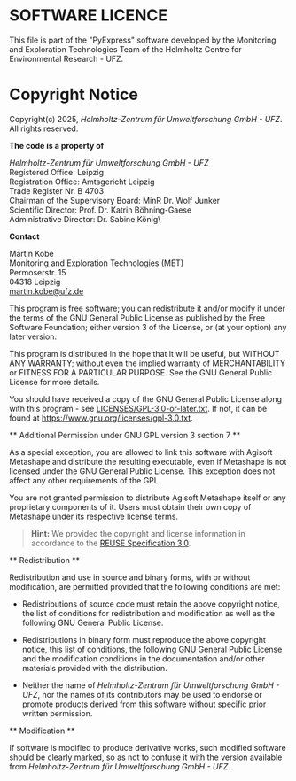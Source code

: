 <!--
SPDX-FileCopyrightText: 2025 Helmholtz-Zentrum für Umweltforschung GmbH - UFZ

SPDX-License-Identifier: GPL-3.0-or-later
-->

# SOFTWARE LICENCE

This file is part of the "PyExpress" software developed by
the Monitoring and Exploration Technologies Team of the Helmholtz Centre for Environmental
Research - UFZ.

# Copyright Notice

Copyright(c) 2025, *Helmholtz-Zentrum für Umweltforschung GmbH - UFZ*. All rights reserved.


**The code is a property of**

*Helmholtz-Zentrum für Umweltforschung GmbH - UFZ*\
Registered Office: Leipzig\
Registration Office: Amtsgericht Leipzig\
Trade Register Nr. B 4703\
Chairman of the Supervisory Board: MinR Dr. Wolf Junker\
Scientific Director: Prof. Dr. Katrin Böhning-Gaese\
Administrative Director: Dr. Sabine König\

**Contact**

Martin Kobe\
Monitoring and Exploration Technologies (MET)\
Permoserstr. 15\
04318 Leipzig\
martin.kobe@ufz.de

This program is free software; you can redistribute it and/or modify it
under the terms of the GNU General Public License as published by the
Free Software Foundation; either version 3 of the License, or (at your
option) any later version.

This program is distributed in the hope that it will be useful, but
WITHOUT ANY WARRANTY; without even the implied warranty of
MERCHANTABILITY or FITNESS FOR A PARTICULAR PURPOSE. See the GNU General
Public License for more details.

You should have received a copy of the GNU General Public License along
with this program - see [LICENSES/GPL-3.0-or-later.txt](LICENSES/GPL-3.0-or-later.txt). If not, it can be found at
https://www.gnu.org/licenses/gpl-3.0.txt.


** Additional Permission under GNU GPL version 3 section 7 **

As a special exception, you are allowed to link this software with Agisoft Metashape 
and distribute the resulting executable, even if Metashape is not licensed under the 
GNU General Public License. This exception does not affect any other requirements of the GPL.

You are not granted permission to distribute Agisoft Metashape itself 
or any proprietary components of it. Users must obtain their own copy of 
Metashape under its respective license terms.


> **Hint:** We provided the copyright and license information in accordance to
> the [REUSE Specification 3.0](https://reuse.software/spec/).

** Redistribution **

Redistribution and use in source and binary forms, with or without
modification, are permitted provided that the following conditions are
met:

- Redistributions of source code must retain the above copyright notice,
the list of conditions for redistribution and modification as well as the
following GNU General Public License.

- Redistributions in binary form must reproduce the above copyright
notice, this list of conditions, the following GNU General Public License
and the modification conditions in the documentation and/or other materials
provided with the distribution.

- Neither the name of *Helmholtz-Zentrum für Umweltforschung GmbH - UFZ*,
nor the names of its contributors may be used to endorse or promote products
derived from this software without specific prior written permission.

** Modification **

If software is modified to produce derivative works, such modified
software should be clearly marked, so as not to confuse it with the
version available from *Helmholtz-Zentrum für Umweltforschung GmbH -
UFZ*.